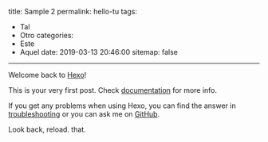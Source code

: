 title: Sample 2
permalink: hello-tu
tags:
  - Tal
  - Otro
categories:
  - Este
  - Aquel
date: 2019-03-13 20:46:00
sitemap: false 
---
Welcome back to [Hexo](https://hexo.io/)! 

This is your very first post. Check [documentation](https://hexo.io/docs/) for more info. 

If you get any problems when using Hexo, you can find the answer in [troubleshooting](https://hexo.io/docs/troubleshooting.html) or you can ask me on [GitHub](https://github.com/hexojs/hexo/issues).

Look back, reload. that.

